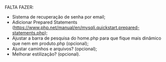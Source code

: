 FALTA FAZER:
- Sistema de recuperação de senha por email;
- Adicionar Prepared Statements (https://www.php.net/manual/en/mysqli.quickstart.prepared-statements.php);
- Ajustar a barra de pesquisa do home.php para que fique mais dinâmico que nem em produto.php (opcional);
- Ajustar caminhos e arquivos? (opcional);
- Melhorar estilização? (opcional).
